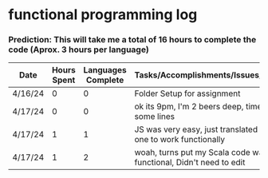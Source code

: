 # functional programming log

### Prediction: This will take me a total of 16 hours to complete the code (Aprox. 3 hours per language)

| Date | Hours Spent | Languages Complete | Tasks/Accomplishments/Issues/Thoughts|
|------|-------------|-----------------|--------------------------------------|
|4/16/24| 0 | 0 |Folder Setup for assignment|
|4/17/24| 0 | 0 |ok its 9pm, I'm 2 beers deep, time to rip some lines|
|4/17/24| 1 | 1 |JS was very easy, just translated my old one to work functionally|
|4/17/24| 1 | 2 |woah, turns put my Scala code was already functional, Didn't need to edit|